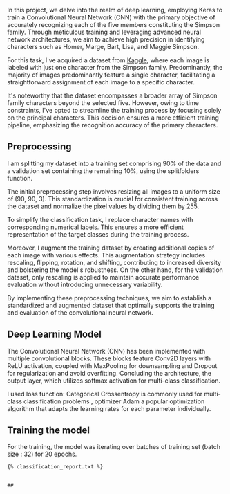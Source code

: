 In this project, we delve into the realm of deep learning, employing Keras to train a Convolutional Neural Network (CNN) with the primary objective of accurately recognizing each of the five members 
constituting the Simpson family. Through meticulous training and leveraging advanced neural network architectures, we aim to achieve high precision in identifying characters such as Homer, Marge, Bart, Lisa, and 
Maggie Simpson. 

For this task, I've acquired a dataset from [Kaggle](https://www.kaggle.com/datasets/alexattia/the-simpsons-characters-dataset), where each image is labeled with just one character from the Simpson family. 
Predominantly, the majority of images predominantly feature a single 
character, facilitating a straightforward assignment of each image to a specific character.

It's noteworthy that the dataset encompasses a broader array of Simpson family characters beyond the selected five. However, owing to time constraints, I've opted to streamline the training process by focusing 
solely on the principal characters. This decision ensures a more efficient training pipeline, emphasizing the recognition accuracy of the primary characters.

## Preprocessing
I am splitting my dataset into a training set comprising 90% of the data and a validation set containing the remaining 10%, using the splitfolders function.

The initial preprocessing step involves resizing all images to a uniform size of (90, 90, 3). This standardization is crucial for consistent training across the dataset and normalize the pixel values by dividing them by 255.

To simplify the classification task, I replace character names with corresponding numerical labels. This ensures a more efficient representation of the target classes during the training process.

Moreover, I augment the training dataset by creating additional copies of each image with various effects. This augmentation strategy includes rescaling, flipping, rotation, and shifting, contributing to increased 
diversity and bolstering the model's robustness. On the other hand, for the validation dataset, only rescaling is applied to maintain accurate performance evaluation without introducing unnecessary variability.

By implementing these preprocessing techniques, we aim to establish a standardized and augmented dataset that optimally supports the training and evaluation of the convolutional neural network.


## Deep Learning Model 

The Convolutional Neural Network (CNN) has been implemented with multiple convolutional blocks. These blocks feature Conv2D layers with ReLU activation, coupled with MaxPooling for downsampling and Dropout for regularization and avoid overfitting. Concluding the architecture, the output layer, which utilizes softmax activation for multi-class classification. 

I used loss function: Categorical Crossentropy  is commonly used for multi-class classification problems , optimizer Adam a popular optimization algorithm that adapts the learning rates for each parameter individually.

## Training the model
For the training, the model was iterating over batches of training set (batch size : 32) for 20 epochs. 

```txt
{% classification_report.txt %}


## 
